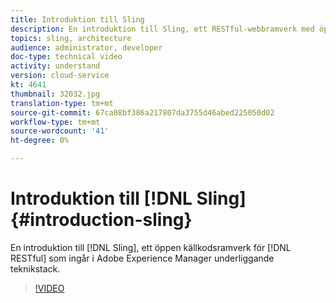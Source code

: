 ```yaml
---
title: Introduktion till Sling
description: En introduktion till Sling, ett RESTful-webbramverk med öppen källkod som ingår i Adobe Experience Manager underliggande teknikstack.
topics: sling, architecture
audience: administrator, developer
doc-type: technical video
activity: understand
version: cloud-service
kt: 4641
thumbnail: 32032.jpg
translation-type: tm+mt
source-git-commit: 67ca08bf386a217807da3755d46abed225050d02
workflow-type: tm+mt
source-wordcount: '41'
ht-degree: 0%

---
```



# Introduktion till [!DNL Sling] {#introduction-sling}

En introduktion till [!DNL Sling], ett öppen källkodsramverk för [!DNL RESTful] som ingår i Adobe Experience Manager underliggande teknikstack.

>[!VIDEO](https://video.tv.adobe.com/v/32032/?quality=12&learn=on)
